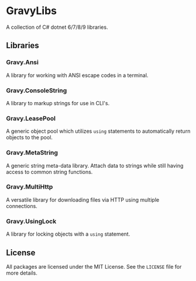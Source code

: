 ﻿# GravyLibs

A collection of C# dotnet 6/7/8/9 libraries.

## Libraries

### Gravy.Ansi

A library for working with ANSI escape codes in a terminal.

### Gravy.ConsoleString

A library to markup strings for use in CLI's.

### Gravy.LeasePool

A generic object pool which utilizes `using` statements to automatically return
objects to the pool.

### Gravy.MetaString

A generic string meta-data library. Attach data to strings while still 
having access to common string functions.

### Gravy.MultiHttp

A versatile library for downloading files via HTTP using multiple connections.

### Gravy.UsingLock

A library for locking objects with a `using` statement.

## License

All packages are licensed under the MIT License. See the `LICENSE` file for 
more details.
